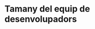 <!-- TITLE: Tamany del equip de desenvolupadors -->
<!-- SUBTITLE: Tamany del equip de desenvolupadors -->

# Tamany del equip de desenvolupadors